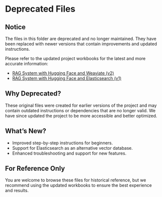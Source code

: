 # Deprecated Files

## Notice
The files in this folder are deprecated and no longer maintained. They have been replaced with newer versions that contain improvements and updated instructions.

Please refer to the updated project workbooks for the latest and more accurate information:

- [RAG System with Hugging Face and Weaviate (v2)](../RAG_Local_HF_Weaviate_v2.pdf)
- [RAG System with Hugging Face and Elasticsearch (v1)](../RAG_Local_HF_Elastic_v1.pdf)

## Why Deprecated?
These original files were created for earlier versions of the project and may contain outdated instructions or dependencies that are no longer valid. We have since updated the project to be more accessible and better optimized.

## What’s New?
- Improved step-by-step instructions for beginners.
- Support for Elasticsearch as an alternative vector database.
- Enhanced troubleshooting and support for new features.

## For Reference Only
You are welcome to browse these files for historical reference, but we recommend using the updated workbooks to ensure the best experience and results.

